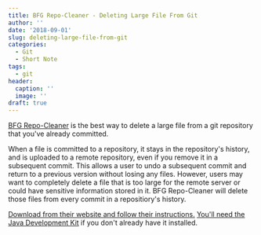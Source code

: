 ```yaml
---
title: BFG Repo-Cleaner - Deleting Large File From Git
author: ''
date: '2018-09-01'
slug: deleting-large-file-from-git
categories:
  - Git
  - Short Note
tags:
  - git
header:
  caption: ''
  image: ''
draft: true
---
```

[BFG Repo-Cleaner](https://rtyley.github.io/bfg-repo-cleaner/) is the best way to delete a large file from a git repository that you've already committed.

When a file is committed to a repository, it stays in the repository's history, and is uploaded to a remote repository, even if you remove it in a subsequent commit. This allows a user to undo a subsequent commit and return to a previous version without losing any files. However, users may want to completely delete a file that is too large for the remote server or could have sensitive information stored in it. BFG Repo-Cleaner will delete those files from every commit in a repositiory's history.

[Download from their website and follow their instructions.](https://rtyley.github.io/bfg-repo-cleaner/) [You'll need the Java Development Kit](https://www.oracle.com/technetwork/java/javase/downloads/index.html) if you don't already have it installed.
